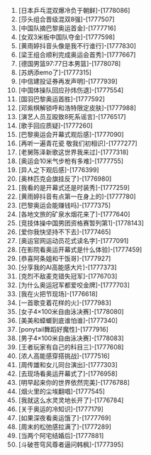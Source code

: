 
1. [日本乒乓混双爆冷负于朝鲜]-[1778086]
1. [莎头组合晋级混双8强]-[1777507]
1. [中国队摘巴黎奥运首金]-[1777716]
1. [女双3米板中国队夺金]-[1777598]
1. [黄雨婷抖音头像是我不行谁行]-[1777830]
1. [梁王组合顺利完成奥运会首秀]-[1777667]
1. [德国男篮97:77日本男篮]-[1778078]
1. [苏炳添emo了]-[1777315]
1. [中信建投证券再发声明]-[1777939]
1. [中国体操队回应孙炜伤退]-[1777554]
1. [国羽巴黎奥运首胜]-[1777592]
1. [邓紫棋解锁呼和浩特限定皮肤]-[1777988]
1. [演艺人员互殴致8死系谣言]-[1776517]
1. [歌手回应质疑]-[1777260]
1. [巴黎奥运会开幕式观后感]-[1777090]
1. [再听一遍青花瓷 敬我们初相识]-[1777277]
1. [老舅陈泽新歌这世界我来过]-[1777318]
1. [奥运会10米气步枪有多难]-[1777755]
1. [异人之下观后感]-[1776399]
1. [奥林匹克会旗挂反了]-[1776980]
1. [我看的是开幕式还是时装秀]-[1777259]
1. [黄雨婷抖音有点第一在身上的]-[1777780]
1. [巴黎奥运会能赚钱吗]-[1777375]
1. [各地文旅的矿泉水烟花来了]-[1777640]
1. [竞技体操中国男团资格赛暂列第1]-[1778143]
1. [爱你我快坚持不下去]-[1777465]
1. [奥运官网运动员花式读名字]-[1777091]
1. [在影院看奥运开幕式是什么体验]-[1777459]
1. [恭喜阿条姐和干饭哥]-[1777927]
1. [分享我的AI高能感大片]-[1777373]
1. [克烈不敌麦克错失冠军]-[1776703]
1. [为什么奥运冠军都爱咬金牌]-[1777703]
1. [我在火把节现场]-[1776618]
1. [一首歌变着花样的火]-[1777983]
1. [女子4×100米自由泳决赛]-[1778080]
1. [美美和蟑螂到底谁怕谁]-[1777340]
1. [ponytail舞蹈好魔性]-[1777916]
1. [男子4×100米自由泳决赛]-[1778083]
1. [王者玩家有自己的科目三]-[1777608]
1. [浓人高能感穿搭挑战]-[1777516]
1. [周传雄和女儿同台演出]-[1777303]
1. [去现场看奥运开幕式了]-[1776958]
1. [明早起来你的世界依然完美]-[1776788]
1. [烟火里的尘埃翻唱]-[1777545]
1. [我就这么水灵灵地长开了]-[1776784]
1. [关于奥运的冷知识]-[1777179]
1. [如果深夜看奥运饿了]-[1777769]
1. [周末的松弛感拉满了]-[1777289]
1. [当两个阿宅结婚后]-[1777881]
1. [斗破苍穹风尊者逼问韩枫]-[1777395]